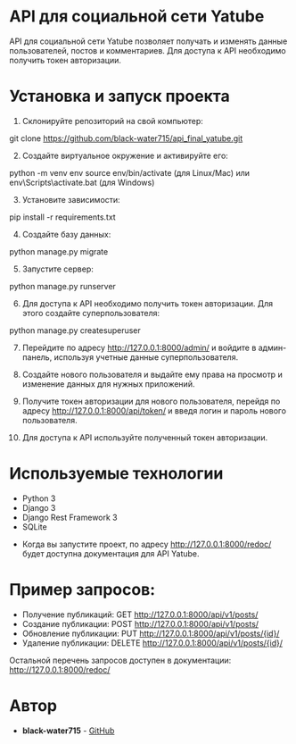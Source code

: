 # API для социальной сети Yatube

API для социальной сети Yatube позволяет получать и изменять данные пользователей, постов и комментариев. Для доступа к API необходимо получить токен авторизации.

# Установка и запуск проекта

1. Склонируйте репозиторий на свой компьютер:


git clone https://github.com/black-water715/api_final_yatube.git


2. Создайте виртуальное окружение и активируйте его:


python -m venv env
source env/bin/activate (для Linux/Mac) или env\Scripts\activate.bat (для Windows)


3. Установите зависимости:


pip install -r requirements.txt


4. Создайте базу данных:


python manage.py migrate


5. Запустите сервер:


python manage.py runserver


6. Для доступа к API необходимо получить токен авторизации. Для этого создайте суперпользователя:


python manage.py createsuperuser


7. Перейдите по адресу http://127.0.0.1:8000/admin/ и войдите в админ-панель, используя учетные данные суперпользователя.

8. Создайте нового пользователя и выдайте ему права на просмотр и изменение данных для нужных приложений.

9. Получите токен авторизации для нового пользователя, перейдя по адресу http://127.0.0.1:8000/api/token/ и введя логин и пароль нового пользователя.

10. Для доступа к API используйте полученный токен авторизации.

# Используемые технологии

* Python 3
* Django 3
* Django Rest Framework 3
* SQLite

- Когда вы запустите проект, по адресу  http://127.0.0.1:8000/redoc/ будет доступна документация для API Yatube.

# Пример запросов:
- Получение публикаций: GET
http://127.0.0.1:8000/api/v1/posts/
- Создание публикации: POST
http://127.0.0.1:8000/api/v1/posts/
- Обновление публикации: PUT
http://127.0.0.1:8000/api/v1/posts/{id}/
 - Удаление публикации: DELETE
http://127.0.0.1:8000/api/v1/posts/{id}/

Остальной перечень запросов доступен в документации: http://127.0.0.1:8000/redoc/

# Автор

* **black-water715** - [GitHub](https://github.com/black-water715)
